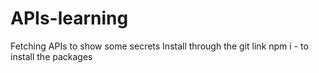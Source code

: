 # APIs-learning
Fetching APIs to show some secrets 
 Install through the git link
 npm i  - to install  the packages
